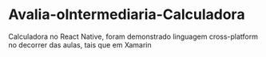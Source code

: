 # Avalia-oIntermediaria-Calculadora
Calculadora no  React Native, foram demonstrado   linguagem cross-platform no decorrer das aulas, tais que em  Xamarin
